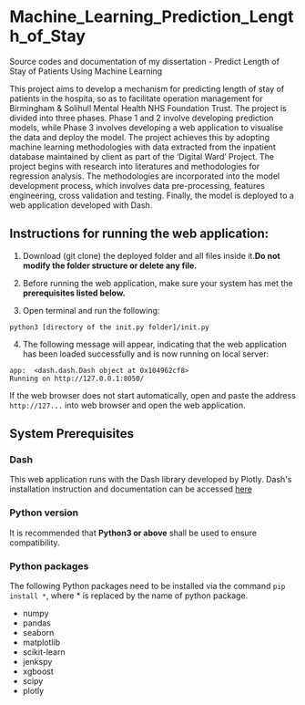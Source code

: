 # Machine_Learning_Prediction_Length_of_Stay
Source codes and documentation of my dissertation - Predict Length of Stay of Patients Using Machine Learning

This project aims to develop a mechanism for predicting length of stay of patients in the hospita, so as to facilitate operation management for Birmingham & Solihull Mental Health NHS Foundation Trust. The project is divided into three phases. Phase 1 and 2 involve developing prediction models, while Phase 3 involves developing a web application to visualise the data and deploy the model.
The project achieves this by adopting machine learning methodologies with data extracted from the inpatient database maintained by client as part of the ‘Digital Ward’ Project. The project begins with research into literatures and methodologies for regression analysis. The methodologies are incorporated into the model development process, which involves data pre-processing, features engineering, cross validation and testing. Finally, the model is deployed to a web application developed with Dash.

## Instructions for running the web application:
1. Download (git clone) the deployed folder and all files inside it.**Do not modify the folder structure or delete any file.**

2. Before running the web application, make sure your system has met the **prerequisites listed below.**

3. Open terminal and run the following:
```
python3 [directory of the init.py folder]/init.py
```

4. The following message will appear, indicating that the web application has been loaded successfully and is now running on local server:
```
app:  <dash.dash.Dash object at 0x104962cf8>
Running on http://127.0.0.1:8050/
```

If the web browser does not start automatically, open and paste the address `http://127...` into web browser and open the web application.

## System Prerequisites
### Dash
This web application runs with the Dash library developed by Plotly. Dash's installation instruction and documentation can be accessed [here](https://dash.plot.ly/installation)

### Python version
It is recommended that **Python3 or above** shall be used to ensure compatibility.

### Python packages
The following Python packages need to be installed via the command `pip install *`, where * is replaced by the name of python package.

- numpy<br/>
- pandas<br/>
- seaborn<br/>
- matplotlib<br/>
- scikit-learn<br/>
- jenkspy<br/>
- xgboost<br/>
- scipy<br/>
- plotly<br/>






